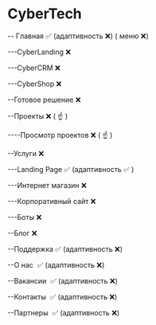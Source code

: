 # CyberTech
-- Главная :white_check_mark: (адаптивность :x:) ( меню :x:)

---CyberLanding :x:

---CyberCRM :x:

---CyberShop :x:

--Готовое решение :x:

--Проекты :x: ( :point_up: ) 

----Просмотр проектов :x: ( :point_up: ) 

--Услуги :x:

---Landing Page :white_check_mark: (адаптивность :white_check_mark: )



---Интернет магазин :x:

---Корпоративный сайт :x:

---Боты :x:

--Блог :x:

--Поддержка :white_check_mark: (адаптивность :x:)

--О нас  :white_check_mark: (адаптивность :x:)

--Вакансии  :white_check_mark: (адаптивность :x:)

--Контакты  :white_check_mark: (адаптивность :x:)

--Партнеры  :white_check_mark: (адаптивность :x:)

